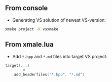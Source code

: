 ## From console
* Generating VS solution of newest VS-version:  
```bash
xmake project -k vsxmake
```

## From **xmale.lua**
* Add `*.hpp` and `*.md` files into target VS project:
```lua
target(...)
    --  d
    add_headerfiles("*.hpp", "*.md")
```